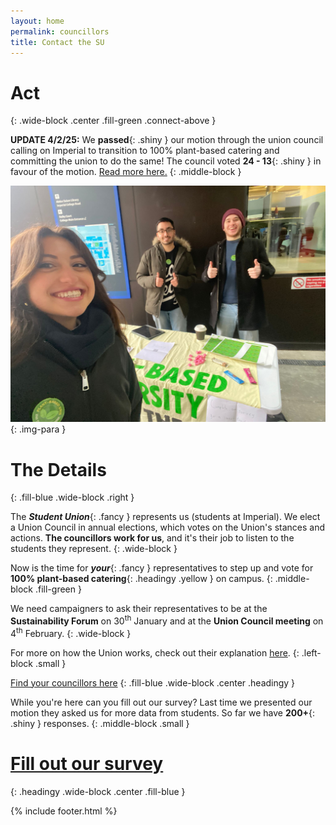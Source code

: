 ```yaml
---
layout: home
permalink: councillors
title: Contact the SU
---
```

# Act
{: .wide-block .center .fill-green .connect-above }

**UPDATE 4/2/25:** We **passed**{: .shiny } our motion through the union council calling on Imperial to transition to 100% plant-based catering and committing the union to do the same! The council voted **24 - 13**{: .shiny } in favour of the motion. [Read more here.](https://www.plantbaseduniversities.org/post/bristol-and-imperial-college-london-students-vote-for-100-plant-based-catering)
{: .middle-block }

![PBU Imperial outreach event](/assets/images/pictures/PBUIoutreach.jpeg)
{: .img-para }

# The Details
{: .fill-blue .wide-block .right }

The ***Student Union***{: .fancy } represents us (students at Imperial). We elect a Union Council in annual elections, which votes on the Union's stances and actions. **The councillors work for us**, and it's their job to listen to the students they represent.
{: .wide-block }

Now is the time for ***your***{: .fancy } representatives to step up and vote for **100% plant-based catering**{: .headingy .yellow } on campus. 
{: .middle-block .fill-green }

We need campaigners to ask their representatives to be at the **Sustainability Forum** on 30<sup>th</sup> January and at the **Union Council meeting** on 4<sup>th</sup> February.
{: .wide-block }

For more on how the Union works, check out their explanation [here](https://www.imperialcollegeunion.org/about-us/how-were-run).
{: .left-block .small }

[Find your councillors here](https://www.imperialcollegeunion.org/your-union/how-were-run/committees/24-25/Union_Council/2397)
{: .fill-blue .wide-block .center .headingy }

While you're here can you fill out our survey? Last time we presented our motion they asked us for more data from students. So far we have **200+**{: .shiny } responses.
{: .middle-block .small }

# [Fill out our survey](https://imperial.eu.qualtrics.com/jfe/form/SV_3Ldkvi8p4U8Bh9c)
{: .headingy .wide-block .center .fill-blue }

{% include footer.html %}
